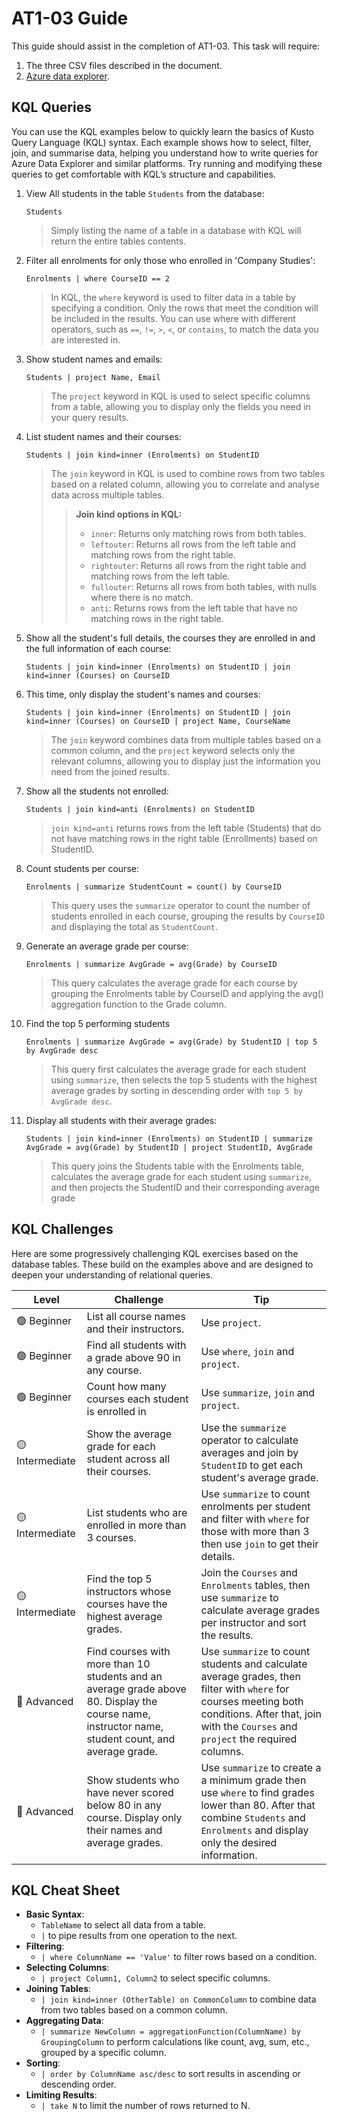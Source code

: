 # AT1-03 Guide
This guide should assist in the completion of AT1-03.
This task will require:
1. The three CSV files described in the document.
2. [Azure data explorer](https://dataexplorer.azure.com/).

## KQL Queries
You can use the KQL examples below to quickly learn the basics of Kusto Query Language (KQL) syntax. Each example shows how to select, filter, join, and summarise data, helping you understand how to write queries for Azure Data Explorer and similar platforms. Try running and modifying these queries to get comfortable with KQL’s structure and capabilities.

1. View All students in the table `Students` from the database: 
   ```KQL
   Students
   ```
   > Simply listing the name of a table in a database with KQL will return the entire tables contents.

2. Filter all enrolments for only those who enrolled in 'Company Studies': 
    ```KQL
    Enrolments | where CourseID == 2
    ```
    > In KQL, the `where` keyword is used to filter data in a table by specifying a condition. Only the rows that meet the condition will be included in the results. You can use where with different operators, such as `==`, `!=`, `>`, `<`, or `contains`, to match the data you are interested in.

3. Show student names and emails:
    ```KQL
    Students | project Name, Email
    ```
    > The `project` keyword in KQL is used to select specific columns from a table, allowing you to display only the fields you need in your query results.

4. List student names and their courses:
    ```KQL
    Students | join kind=inner (Enrolments) on StudentID
    ```
    > The `join` keyword in KQL is used to combine rows from two tables based on a related column, allowing you to correlate and analyse data across multiple tables.
    >> **Join kind options in KQL:**  
    >> - `inner`: Returns only matching rows from both tables.  
    >> - `leftouter`: Returns all rows from the left table and matching rows from the right table.  
    >> - `rightouter`: Returns all rows from the right table and matching rows from the left table.  
    >> - `fullouter`: Returns all rows from both tables, with nulls where there is no match.  
    >> - `anti`: Returns rows from the left table that have no matching rows in the right table.

5. Show all the student's full details, the courses they are enrolled in and the full information of each course:
    ```KQL
    Students | join kind=inner (Enrolments) on StudentID | join kind=inner (Courses) on CourseID 
    ```

6. This time, only display the student's names and courses:
    ```KQL
    Students | join kind=inner (Enrolments) on StudentID | join kind=inner (Courses) on CourseID | project Name, CourseName 
    ```
    > The `join` keyword combines data from multiple tables based on a common column, and the `project` keyword selects only the relevant columns, allowing you to display just the information you need from the joined results.

7. Show all the students not enrolled:
    ```KQL 
    Students | join kind=anti (Enrolments) on StudentID
    ```
    > `join kind=anti` returns rows from the left table (Students) that do not have matching rows in the right table (Enrollments) based on StudentID. 

8. Count students per course:
    ```KQL
    Enrolments | summarize StudentCount = count() by CourseID
    ```
    > This query uses the `summarize` operator to count the number of students enrolled in each course, grouping the results by `CourseID` and displaying the total as `StudentCount`.

9. Generate an average grade per course:
    ```KQL
    Enrolments | summarize AvgGrade = avg(Grade) by CourseID
    ```
    > This query calculates the average grade for each course by grouping the Enrolments table by CourseID and applying the avg() aggregation function to the Grade column.

10. Find the top 5 performing students
    ```KQL
    Enrolments | summarize AvgGrade = avg(Grade) by StudentID | top 5 by AvgGrade desc
    ```
    > This query first calculates the average grade for each student using `summarize`, then selects the top 5 students with the highest average grades by sorting in descending order with `top 5 by AvgGrade desc`.

11. Display all students with their average grades:
    ```KQL
    Students | join kind=inner (Enrolments) on StudentID | summarize AvgGrade = avg(Grade) by StudentID | project StudentID, AvgGrade
    ```
    > This query joins the Students table with the Enrolments table, calculates the average grade for each student using `summarize`, and then projects the StudentID and their corresponding average grade

## KQL Challenges
Here are some progressively challenging KQL exercises based on the database tables. These build on the examples above and are designed to deepen your understanding of relational queries.

| Level | Challenge | Tip |
|-------------|------------------------------------------------------------------------------------------------|---------------------------------------------------------------------------------------------------|
| 🟢 Beginner | List all course names and their instructors. | Use `project`.
| 🟢 Beginner | Find all students with a grade above 90 in any course. | Use `where`, `join` and `project`.
| 🟢 Beginner | Count how many courses each student is enrolled in  | Use `summarize`, `join` and `project`.
| 🟡 Intermediate | Show the average grade for each student across all their courses. | Use the `summarize` operator to calculate averages and join by `StudentID` to get each student's average grade.
| 🟡 Intermediate | List students who are enrolled in more than 3 courses. | Use `summarize` to count enrolments per student and filter with `where` for those with more than 3 then use `join` to get their details.
| 🟡 Intermediate | Find the top 5 instructors whose courses have the highest average grades. | Join the `Courses` and `Enrolments` tables, then use `summarize` to calculate average grades per instructor and sort the results.
| 🔴 Advanced | Find courses with more than 10 students and an average grade above 80. Display the course name, instructor name, student count, and average grade. | Use `summarize` to count students and calculate average grades, then filter with `where` for courses meeting both conditions. After that, join with the `Courses` and `project` the required columns.
| 🔴 Advanced | Show students who have never scored below 80 in any course. Display only their names and average grades. | Use `summarize` to create a a minimum grade then use `where` to find grades lower than 80. After that combine `Students` and `Enrolments` and display only the desired information.

## KQL Cheat Sheet
- **Basic Syntax**: 
  - `TableName` to select all data from a table.
  - `|` to pipe results from one operation to the next.
- **Filtering**:
  - `| where ColumnName == 'Value'` to filter rows based on a condition.
- **Selecting Columns**:
  - `| project Column1, Column2` to select specific columns.
- **Joining Tables**:
  - `| join kind=inner (OtherTable) on CommonColumn` to combine data from two tables based on a common column.
- **Aggregating Data**:
  - `| summarize NewColumn = aggregationFunction(ColumnName) by GroupingColumn` to perform calculations like count, avg, sum, etc., grouped by a specific column.
- **Sorting**:
  - `| order by ColumnName asc/desc` to sort results in ascending or descending order.
- **Limiting Results**:
  - `| take N` to limit the number of rows returned to N.